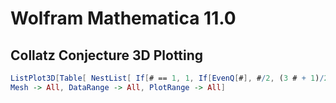 
# Wolfram Mathematica 11.0
## Collatz Conjecture 3D Plotting
```Mathematica
ListPlot3D[Table[ NestList[ If[# == 1, 1, If[EvenQ[#], #/2, (3 # + 1)/2]] &, i, 100], {i, 200}],
Mesh -> All, DataRange -> All, PlotRange -> All]
```
